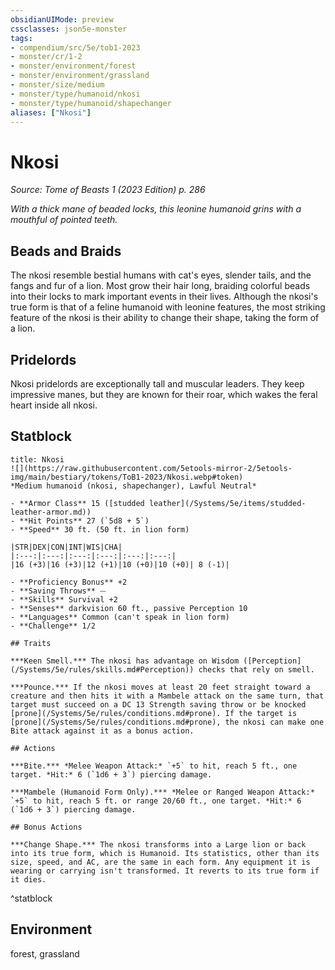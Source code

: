 ```yaml
---
obsidianUIMode: preview
cssclasses: json5e-monster
tags:
- compendium/src/5e/tob1-2023
- monster/cr/1-2
- monster/environment/forest
- monster/environment/grassland
- monster/size/medium
- monster/type/humanoid/nkosi
- monster/type/humanoid/shapechanger
aliases: ["Nkosi"]
---
```

# Nkosi
*Source: Tome of Beasts 1 (2023 Edition) p. 286*  

*With a thick mane of beaded locks, this leonine humanoid grins with a mouthful of pointed teeth.*

## Beads and Braids

The nkosi resemble bestial humans with cat's eyes, slender tails, and the fangs and fur of a lion. Most grow their hair long, braiding colorful beads into their locks to mark important events in their lives. Although the nkosi's true form is that of a feline humanoid with leonine features, the most striking feature of the nkosi is their ability to change their shape, taking the form of a lion.

## Pridelords

Nkosi pridelords are exceptionally tall and muscular leaders. They keep impressive manes, but they are known for their roar, which wakes the feral heart inside all nkosi.

## Statblock

```ad-statblock
title: Nkosi
![](https://raw.githubusercontent.com/5etools-mirror-2/5etools-img/main/bestiary/tokens/ToB1-2023/Nkosi.webp#token)
*Medium humanoid (nkosi, shapechanger), Lawful Neutral*

- **Armor Class** 15 ([studded leather](/Systems/5e/items/studded-leather-armor.md))
- **Hit Points** 27 (`5d8 + 5`)
- **Speed** 30 ft. (50 ft. in lion form)

|STR|DEX|CON|INT|WIS|CHA|
|:---:|:---:|:---:|:---:|:---:|:---:|
|16 (+3)|16 (+3)|12 (+1)|10 (+0)|10 (+0)| 8 (-1)|

- **Proficiency Bonus** +2
- **Saving Throws** ⏤
- **Skills** Survival +2
- **Senses** darkvision 60 ft., passive Perception 10
- **Languages** Common (can't speak in lion form)
- **Challenge** 1/2

## Traits

***Keen Smell.*** The nkosi has advantage on Wisdom ([Perception](/Systems/5e/rules/skills.md#Perception)) checks that rely on smell.

***Pounce.*** If the nkosi moves at least 20 feet straight toward a creature and then hits it with a Mambele attack on the same turn, that target must succeed on a DC 13 Strength saving throw or be knocked [prone](/Systems/5e/rules/conditions.md#prone). If the target is [prone](/Systems/5e/rules/conditions.md#prone), the nkosi can make one Bite attack against it as a bonus action.

## Actions

***Bite.*** *Melee Weapon Attack:* `+5` to hit, reach 5 ft., one target. *Hit:* 6 (`1d6 + 3`) piercing damage.

***Mambele (Humanoid Form Only).*** *Melee or Ranged Weapon Attack:* `+5` to hit, reach 5 ft. or range 20/60 ft., one target. *Hit:* 6 (`1d6 + 3`) piercing damage.

## Bonus Actions

***Change Shape.*** The nkosi transforms into a Large lion or back into its true form, which is Humanoid. Its statistics, other than its size, speed, and AC, are the same in each form. Any equipment it is wearing or carrying isn't transformed. It reverts to its true form if it dies.
```
^statblock

## Environment

forest, grassland